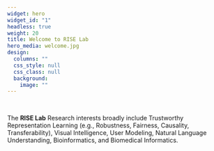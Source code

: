 ```yaml
---
widget: hero
widget_id: "1"
headless: true
weight: 20
title: Welcome to RISE Lab
hero_media: welcome.jpg
design:
  columns: ""
  css_style: null
  css_class: null
  background:
    image: ""
---
```

<br>

The **RISE Lab** Research interests broadly include Trustworthy Representation Learning (e.g., Robustness, Fairness, Causality, Transferability), Visual Intelligence, User Modeling, Natural Language Understanding, Bioinformatics, and Biomedical Informatics.

<!-- The \*\*Wowchemy Research Group\*\* has been a center of excellence for Artificial Intelligence research, teaching, and practice since its founding in 2016. -->